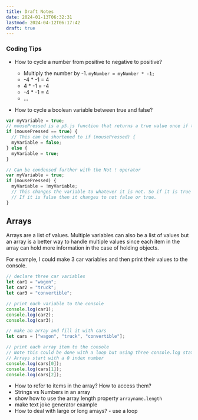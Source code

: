 ```yaml
---
title: Draft Notes
date: 2024-01-13T06:32:31
lastmod: 2024-04-12T06:17:42
draft: true
---
```


### Coding Tips

- How to cycle a number from positive to negative to positive?

  - Multiply the number by -1. `myNumber = myNumber * -1;`
  - -4 \* -1 = 4
  - 4 \* -1 = -4
  - -4 \* -1 = 4
  - ...

- How to cycle a boolean variable between true and false?

```javascript
var myVariable = true;
// mousePressed is a p5.js function that returns a true value once if the mouse is clicked
if (mousePressed == true) {
  // This can be shortened to if (mousePressed) {
  myVariable = false;
} else {
  myVariable = true;
}

// Can be condensed further with the Not ! operator
var myVariable = true;
if (mousePressed) {
  myVariable = !myVariable;
  // This changes the variable to whatever it is not. So if it is true it changes to not true or false.
  // If it is false then it changes to not false or true.
}
```

## Arrays

Arrays are a list of values. Multiple variables can also be a list of values but an array is a better way to handle multiple values since each item in the array can hold more information in the case of holding objects.

For example, I could make 3 car variables and then print their values to the console.

```javascript
// declare three car variables
let car1 = "wagon";
let car2 = "truck";
let car3 = "convertible";

// print each variable to the console
console.log(car1);
console.log(car2);
console.log(car3);

// make an array and fill it with cars
let cars = ["wagon", "truck", "convertible"];

// print each array item to the console
// Note this could be done with a loop but using three console.log statements to be clear
// Arrays start with a 0 index number
console.log(cars[0]);
console.log(cars[1]);
console.log(cars[2]);
```

- How to refer to items in the array? How to access them?
- Strings vs Numbers in an array
- show how to use the array length property `arrayname.length`
- make text joke generator example
- How to deal with large or long arrays? - use a loop
